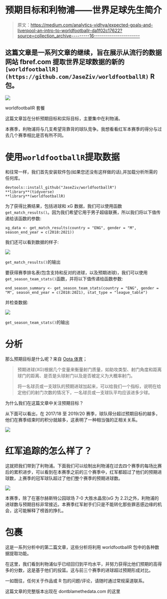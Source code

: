 # 预期目标和利物浦——世界足球先生简介

> 原文：<https://medium.com/analytics-vidhya/expected-goals-and-liverpool-an-intro-to-worldfootballr-da1f02c17622?source=collection_archive---------16----------------------->

## 这篇文章是一系列文章的继续，旨在展示从流行的数据网站 fbref.com 提取世界足球数据的新的`[worldfootballR](https://github.com/JaseZiv/worldfootballR)` R 包。

![](img/031dbd5100f4e906a54da58b916b188d.png)

worldfootballR 套餐

这篇文章旨在分析预期目标和实际目标，主要集中在利物浦。

本赛季，利物浦将与几支希望背靠背的球队竞争。我想看看红军本赛季的得分与过去几个赛季相比是否有所不同。

# 使用`worldfootballR`提取数据

和往常一样，我们首先安装软件包(如果您还没有这样做的话),并加载分析所需的任何库。

```
devtools::install_github("JaseZiv/worldfootballR")
**library**(tidyverse)
**library**(worldfootballR)
```

为了获得比赛结果，包括进球和 xG 数据，我们可以使用函数`get_match_results()`。因为我们希望它用于男子超级联赛，所以我们将以下值传递给该函数的参数:

```
xg_data <- get_match_results(country = "ENG", gender = "M", season_end_year = c(2018:2021))
```

我们还可以看到数据的样子:

![](img/7fcef872fcb82feb03494c91eb7db90c.png)

`get_match_results()`的输出

要获得赛季排名表(包含支持和反对的进球，以及预期进球)，我们可以使用`get_season_team_stats()`函数，并将以下值传递给函数参数:

```
end_season_summary <- get_season_team_stats(country = "ENG", gender = "M", season_end_year = c(2018:2021), stat_type = "league_table")
```

并检查数据:

![](img/5fd3031f0898a9b75a6141e34e38fd9a.png)

`get_season_team_stats()`的输出

# 分析

那么预期目标是什么呢？来自 [Opta 体育](https://www.optasports.com/services/analytics/advanced-metrics/)；

> 预期进球(XG)根据几个变量来衡量射门质量，如助攻类型、射门角度和距离球门的距离、是否是头球射门以及是否被定义为大概率射门。
> 
> 将一名球员或一支球队的预期进球加起来，可以给我们一个指标，说明在给定他们的射门次数的情况下，一名球员或一支球队平均应该进多少球。

为什么我们在这篇文章中关注预期目标？

从下面可以看出，在 2017/18 至 2019/20 赛季，球队得分超过预期目标的越多，他们在赛季结束时的积分就越多，这表明了一种相当强的正相关关系。

![](img/8f6c6034835b06acaad8b8451e9853b3.png)

# 红军追踪的怎么样了？

这就把我们带到了利物浦。下面我们可以绘制出利物浦在过去四个赛季的每场比赛后的累积进步，可以看到在本赛季之前的三个赛季中，红军都超过了他们的预期进球数，上赛季的冠军球队超过了他们整个赛季的预期进球数。

![](img/38050c730c64e2882c9bc6bea891bd9f.png)

本赛季，除了在塞尔赫斯特公园球场 7-0 大胜水晶宫(xG 为 2.2)之外，利物浦的进球数与预期目标非常接近。本赛季红军射手们只是不能转化那些罪恶感边缘的机会，这可能解释了榜首的挣扎。

# 包裹

这是一系列分析中的第二篇文章，这些分析将利用 worldfootballR 包中的各种数据提取功能。

在这里，我们看到利物浦似乎已经回归到平均水平，并努力获得比他们预期的高得多的分数，这是基于他们的投篮。这与前三个赛季的进球超过预期形成对比。

一如既往，任何关于作品或 R 包的问题/评论，请随时通过常规渠道联系。

这篇文章的完整版本出现在 dontblamethedata.com 的这里